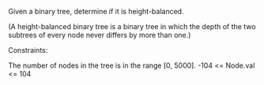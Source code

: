 Given a binary tree, determine if it is 
height-balanced.

(A height-balanced binary tree is a binary tree in which the depth of the two subtrees of every node never differs by more than one.)

Constraints:

The number of nodes in the tree is in the range [0, 5000].
-104 <= Node.val <= 104